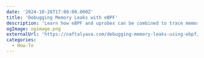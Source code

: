 ```yaml
---
date: '2024-10-26T17:00:00.000Z'
title: 'Debugging Memory Leaks with eBPF'
description: 'Learn how eBPF and uprobes can be combined to trace memory allocations and detect leaks'
ogImage: ogimage.png
externalUrl: 'https://naftalyava.com/debugging-memory-leaks-using-ebpf/'
categories:
  - How-To
---
```

